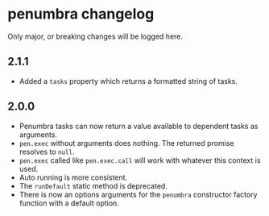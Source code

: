 penumbra changelog
==================

Only major, or breaking changes will be logged here.

2.1.1
-----

-	Added a `tasks` property which returns a formatted string of tasks.

2.0.0
-----

-	Penumbra tasks can now return a value available to dependent tasks as arguments.
-	`pen.exec` without arguments does nothing. The returned promise resolves to `null`.
-	`pen.exec` called like `pen.exec.call` will work with whatever this context is used.
-	Auto running is more consistent.
-	The `runDefault` static method is deprecated.
-	There is now an options arguments for the `penumbra` constructor factory function with a default option.
